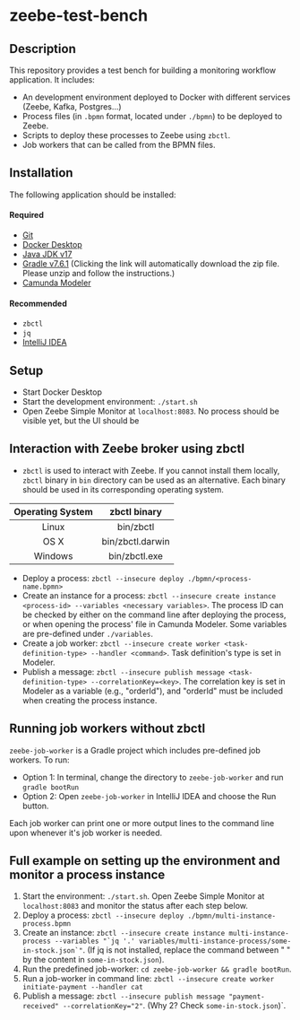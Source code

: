 # zeebe-test-bench

## Description
This repository provides a test bench for building a monitoring workflow application. It includes:
- An development environment deployed to Docker with different services (Zeebe, Kafka, Postgres...)
- Process files (in `.bpmn` format, located under `./bpmn`) to be deployed to Zeebe.
- Scripts to deploy these processes to Zeebe using `zbctl`.
- Job workers that can be called from the BPMN files.

## Installation
The following application should be installed: 
#### Required
- [Git](https://git-scm.com/book/en/v2/Getting-Started-Installing-Git) 
- [Docker Desktop](https://docs.docker.com/engine/install/#desktop)
- [Java JDK v17](https://www.oracle.com/java/technologies/downloads/#java17)
- [Gradle v7.6.1](https://gradle.org/next-steps/?version=7.6.1&format=all) (Clicking the link will automatically download the zip file. Please unzip and follow the instructions.)
- [Camunda Modeler](https://camunda.com/download/modeler/)

#### Recommended
- `zbctl`
- `jq`
- [IntelliJ IDEA](https://www.jetbrains.com/help/idea/installation-guide.html)

## Setup
- Start Docker Desktop
- Start the development environment: `./start.sh`
- Open Zeebe Simple Monitor at `localhost:8083`. No process should be visible yet, but the UI should be 

## Interaction with Zeebe broker using zbctl
- `zbctl` is used to interact with Zeebe. If you cannot install them locally, `zbctl` binary in `bin` directory can be used as an alternative. Each binary should be used in its corresponding operating system.

| Operating System |   zbctl binary   |
|:----------------:|:----------------:|
|       Linux      | bin/zbctl        |
|       OS X       | bin/zbctl.darwin |
|      Windows     | bin/zbctl.exe    |


- Deploy a process: `zbctl --insecure deploy ./bpmn/<process-name.bpmn>`
- Create an instance for a process: `zbctl --insecure create instance <process-id> --variables <necessary variables>`. The process ID can be checked by either on the command line after deploying the process, or when opening the process' file in Camunda Modeler. Some variables are pre-defined under `./variables`.
- Create a job worker: `zbctl --insecure create worker <task-definition-type> --handler <command>`. Task definition's type is set in Modeler.
- Publish a message: `zbctl --insecure publish message <task-definition-type> --correlationKey=<key>`. The correlation key is set in Modeler as a variable (e.g., "orderId"), and "orderId" must be included when creating the process instance.

## Running job workers without zbctl
`zeebe-job-worker` is a Gradle project which includes pre-defined job workers. To run:
- Option 1: In terminal, change the directory to `zeebe-job-worker` and run `gradle bootRun`
- Option 2: Open `zeebe-job-worker` in IntelliJ IDEA and choose the Run button.

Each job worker can print one or more output lines to the command line upon whenever it's job worker is needed.

## Full example on setting up the environment and monitor a process instance
1. Start the environment: `./start.sh`. Open Zeebe Simple Monitor at `localhost:8083` and monitor the status after each step below.
2. Deploy a process: `zbctl --insecure deploy ./bpmn/multi-instance-process.bpmn`
3. Create an instance: ```zbctl --insecure create instance multi-instance-process --variables "`jq '.' variables/multi-instance-process/some-in-stock.json`"```. (If jq is not installed, replace the command between " " by the content in `some-in-stock.json`).
4. Run the predefined job-worker: `cd zeebe-job-worker && gradle bootRun`.
5. Run a job-worker in command line: `zbctl --insecure create worker initiate-payment --handler cat`
6. Publish a message: `zbctl --insecure publish message "payment-received" --correlationKey="2"`. (Why 2? Check `some-in-stock.json`)`.

